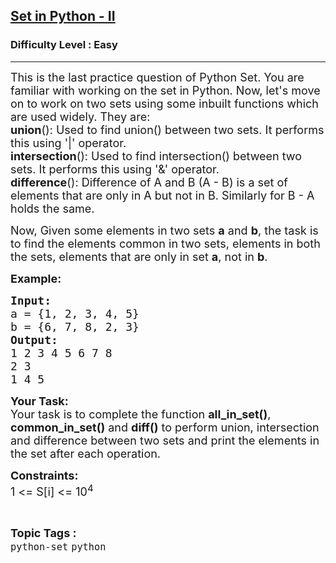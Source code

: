 <h2><a href="https://practice.geeksforgeeks.org/problems/set-in-python-ii/1?page=1&difficulty[]=0&status[]=unsolved&sortBy=accuracy">Set in Python - II</a></h2><h3>Difficulty Level : Easy</h3><hr><div class="problems_problem_content__Xm_eO"><p><span style="font-size:18px">This is the last practice question of Python Set. You are familiar with working on the set in Python. Now, let's move on to work on two sets using some inbuilt functions which are used widely. They are:<br>
<strong>union</strong>(): Used to find union() between two sets. It performs this using '|' operator.<br>
<strong>intersection</strong>(): Used to find intersection() between two sets. It performs this using '&amp;' operator.<br>
<strong>difference</strong>(): Difference of A and B (A - B) is a set of elements that are only in A but not in B. Similarly for B - A holds the same.</span></p>

<p><span style="font-size:18px">Now, Given some elements in two sets <strong>a</strong> and <strong>b</strong>, the task is to find the elements common in two sets, elements in both the sets, elements that are only in set <strong>a</strong>, not in <strong>b</strong>.</span></p>

<p><span style="font-size:18px"><strong>Example:</strong></span></p>

<pre><span style="font-size:18px"><strong>Input:</strong></span>
<span style="font-size:18px">a = {1, 2, 3, 4, 5}</span>
<span style="font-size:18px">b = {6, 7, 8, 2, 3}</span>
<span style="font-size:18px"><strong>Output:</strong></span>
<span style="font-size:18px">1 2 3 4 5 6 7 8</span>
<span style="font-size:18px">2 3</span>
<span style="font-size:18px">1 4 5</span></pre>

<p><span style="font-size:18px"><strong>Your Task:</strong><br>
Your task is to complete the function <strong>all_in_set()</strong>, <strong>common_in_set()</strong> and <strong>diff()</strong> to perform union, intersection and difference between two sets&nbsp;and&nbsp;print the elements in the set after each operation.</span></p>

<p><span style="font-size:18px"><strong>Constraints:</strong><br>
1 &lt;= S[i] &lt;= 10<sup>4</sup></span></p>
</div><br><p><span style=font-size:18px><strong>Topic Tags : </strong><br><code>python-set</code>&nbsp;<code>python</code>&nbsp;